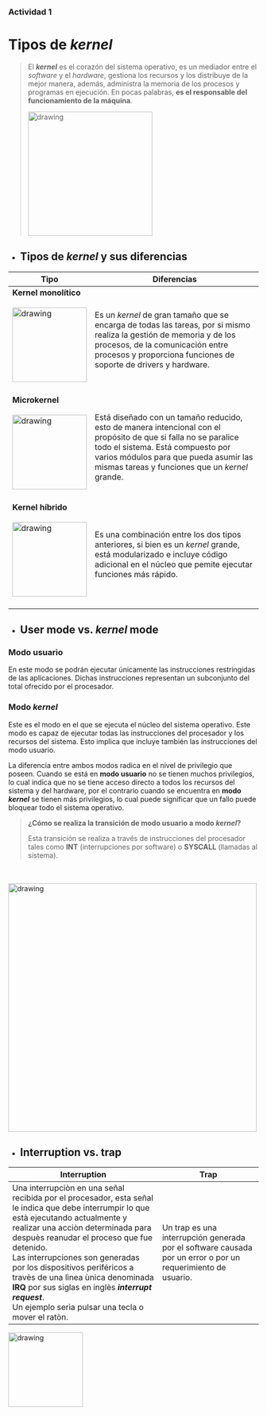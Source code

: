 ### Actividad 1

# Tipos de *kernel*

> El ***kernel*** es el corazón del sistema operativo, es un mediador entre el *software* y el *hardware*, gestiona los recursos y los distribuye de la mejor manera, además, administra la memoria de los procesos y programas en ejecución. En pocas palabras, **es el responsable del funcionamiento de la máquina**.
>
> 
> <img src="https://upload.wikimedia.org/wikipedia/commons/e/eb/Kernel.png" alt="drawing" width="250">


- ## Tipos de ***kernel*** y sus diferencias

| Tipo                               | Diferencias   |
| ------------------------------------ | --------- |
|**Kernel monolítico** <br/><br/><img src="https://upload.wikimedia.org/wikipedia/commons/thumb/1/1b/Kernel-monolithic.svg/1200px-Kernel-monolithic.svg.png" alt="drawing" width="150"><br/><br/>|Es un *kernel* de gran tamaño que se encarga de todas las tareas, por si mismo realiza la gestión de memoria y de los procesos, de la comunicación entre procesos y proporciona funciones de soporte de drivers y hardware.|
|**Microkernel** <br/><br/><img src="https://upload.wikimedia.org/wikipedia/commons/thumb/e/ec/Kernel-microkernel.svg/400px-Kernel-microkernel.svg.png" alt="drawing" width="150"><br/><br/>| Está diseñado con un tamaño reducido, esto de manera intencional con el propósito de que si falla no se paralice todo el sistema. Está compuesto por varios módulos para que pueda asumir las mismas tareas y funciones que un *kernel* grande.|
|**Kernel híbrido**<br/><br/> <img src="https://upload.wikimedia.org/wikipedia/commons/thumb/3/39/Kernel-hybrid.svg/220px-Kernel-hybrid.svg.png" alt="drawing" width="150"><br/><br/>| Es una combinación entre los dos tipos anteriores, si bien es un *kernel* grande, está modularizado e incluye código adicional en el núcleo que pemite ejecutar funciones más rápido.|

- ## User mode vs. ***kernel*** mode

### Modo usuario
En este modo se podrán ejecutar únicamente las instrucciones restringidas de las aplicaciones. Dichas instrucciones representan un subconjunto del total ofrecido por el procesador. 
### Modo *kernel*
Este es el modo en el que se ejecuta el núcleo del sistema operativo. Este modo es capaz de ejecutar todas las instrucciones del procesador y los recursos del sistema. Esto implica que incluye también las instrucciones del modo usuario. 

La diferencia entre ambos modos radica en el nivel de privilegio que poseen. Cuando se está en **modo usuario** no se tienen muchos privilegios, lo cual indica que no se tiene acceso directo a todos los recursos del sistema y del hardware, por el contrario cuando se encuentra en **modo *kernel*** se tienen más privilegios, lo cual puede significar que un fallo puede bloquear todo el sistema operativo. 
> **¿Cómo se realiza la transición de modo usuario a modo *kernel*?**
>
> Esta transición se realiza a través de instrucciones del procesador tales como **INT** (interrupciones por software) o **SYSCALL** (llamadas al sistema).
<br/>
<br/>
<img src="https://linuxemb.wikidot.com/local--resized-images/tesis-c2/monolitico.png/medium.jpg" alt="drawing" width="500">

- ## Interruption vs. trap
  
| Interruption                              | Trap  |
| ------------------------------------ | --------- |
|Una interrupciòn en una señal recibida por el procesador, esta señal le indica que debe interrumpir lo que està ejecutando actualmente y realizar una acciòn determinada para despuès reanudar el proceso que fue detenido. <br/>Las interrupciones son generadas por los dispositivos periféricos a travès de una lìnea ùnica denominada **IRQ** por sus siglas en inglès ***interrupt request***.<br/> Un ejemplo serìa pulsar una tecla o mover el ratòn. |Un trap es una interrupción generada por el software causada por un error o por un requerimiento de usuario. | 

<img src="https://image.slideserve.com/884515/fundamentos-de-software-de-e-s3-l.jpg" alt="drawing" width="150">

  


